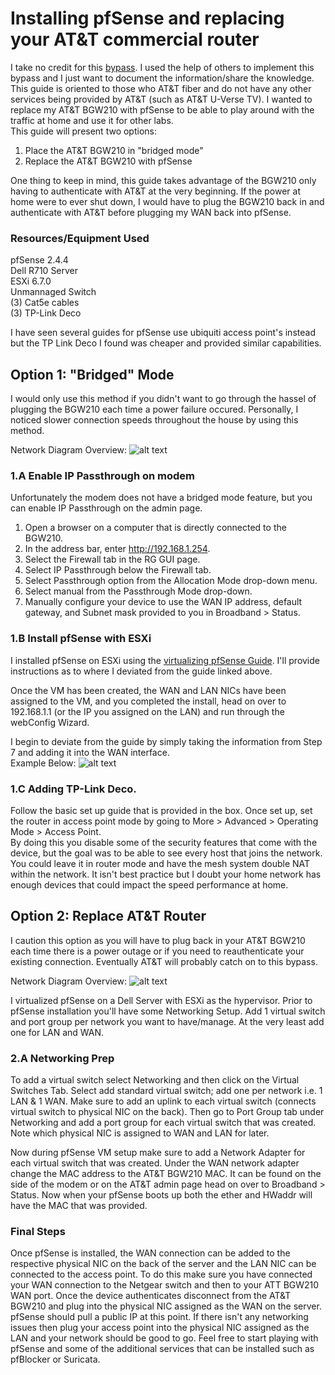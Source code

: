 # Installing pfSense and replacing your AT&T commercial router
I take no credit for this [bypass](https://github.com/colombianchild/Home-Labs/blob/master/pfSense/Replace%20AT%26T%20Router%20with%20pfSense/motorolanvg5xxbypass.pdf). I used the help of others to implement this bypass and I just want to document the information/share the knowledge. This guide is oriented to those who AT&T fiber and do not have any other services being provided by AT&T (such as AT&T U-Verse TV). I wanted to replace my AT&T BGW210 with pfSense to be able to play around with the traffic at home and use it for other labs. \
This guide will present two options:
1. Place the AT&T BGW210 in "bridged mode"
2. Replace the AT&T BGW210 with pfSense

One thing to keep in mind, this guide takes advantage of the BGW210 only having to authenticate with AT&T at the very beginning. If the power at home were to ever shut down, I would have to plug the BGW210 back in and authenticate with AT&T before plugging my WAN back into pfSense.

### Resources/Equipment Used
pfSense 2.4.4 \
Dell R710 Server \
ESXi 6.7.0 \
Unmannaged Switch \
(3) Cat5e cables \
(3) TP-Link Deco

I have seen several guides for pfSense use ubiquiti access point's instead but the TP Link Deco I found was cheaper and provided similar capabilities.


## Option 1: "Bridged" Mode
I would only use this method if you didn't want to go through the hassel of plugging the BGW210 each time a power failure occured. Personally, I noticed slower connection speeds throughout the house by using this method.

Network Diagram Overview:
![alt text](https://github.com/colombianchild/Home-Labs/blob/master/pfSense/Replace%20AT%26T%20Router%20with%20pfSense/Home%20Net%20Diagram%201.PNG)

### 1.A Enable IP Passthrough on modem
Unfortunately the modem does not have a bridged mode feature, but you can enable IP Passthrough on the admin page.
1. Open a browser on a computer that is directly connected to the BGW210.
2. In the address bar, enter http://192.168.1.254.
3. Select the Firewall tab in the RG GUI page.
4. Select IP Passthrough below the Firewall tab.
5. Select Passthrough option from the Allocation Mode drop-down menu.
6. Select manual from the Passthrough Mode drop-down.
7. Manually configure your device to use the WAN IP address, default gateway, and Subnet mask provided to you in Broadband > Status.

### 1.B Install pfSense with ESXi
I installed pfSense on ESXi using the [virtualizing pfSense Guide](https://docs.netgate.com/pfsense/en/latest/virtualization/virtualizing-pfsense-with-vmware-vsphere-esxi.html). I'll provide instructions as to where I deviated from the guide linked above.

Once the VM has been created, the WAN and LAN NICs have been assigned to the VM, and you completed the install, head on over to 192.168.1.1 (or the IP you assigned on the LAN) and run through the webConfig Wizard.

I begin to deviate from the guide by simply taking the information from Step 7 and adding it into the WAN interface. \
Example Below:
![alt text](https://github.com/colombianchild/Home-Labs/blob/master/pfSense/Replace%20AT%26T%20Router%20with%20pfSense/pfSense%20Wizard%20Setup%20Snapshot.png)

### 1.C Adding TP-Link Deco.
Follow the basic set up guide that is provided in the box. Once set up, set the router in access point mode by going to More > Advanced > Operating Mode > Access Point. \
By doing this you disable some of the security features that come with the device, but the goal was to be able to see every host that joins the network. You could leave it in router mode and have the mesh system double NAT within the network. It isn't best practice but I doubt your home network has enough devices that could impact the speed performance at home.

## Option 2: Replace AT&T Router
I caution this option as you will have to plug back in your AT&T BGW210 each time there is a power outage or if you need to reauthenticate your existing connection. Eventually AT&T will probably catch on to this bypass.  

Network Diagram Overview:
![alt text](https://github.com/colombianchild/Home-Labs/blob/master/pfSense/Replace%20AT%26T%20Router%20with%20pfSense/Virtualized%20pFsense%20Network%20Drawing.PNG)

I virtualized pfSense on a Dell Server with ESXi as the hypervisor. Prior to pfSense installation you'll have some Networking Setup. 
Add 1 virtual switch and port group per network you want to have/manage. At the very least add one for LAN and WAN. 

### 2.A Networking Prep
To add a virtual switch select Networking and then click on the Virtual Switches Tab. Select add standard virtual switch; add one per network i.e. 1 LAN & 1 WAN. Make sure to add an uplink to each virtual switch (connects virtual switch to physical NIC on the back). Then go to Port Group tab under Networking and add a port group for each virtual switch that was created. Note which physical NIC is assigned to WAN and LAN for later. 

Now during pfSense VM setup make sure to add a Network Adapter for each virtual switch that was created. Under the WAN network adapter change the MAC address to the AT&T BGW210 MAC. It can be found on the side of the modem or on the AT&T admin page head on over to Broadband > Status. Now when your pfSense boots up both the ether and HWaddr will have the MAC that was provided. 

### Final Steps
Once pfSense is installed, the WAN connection can be added to the respective physical NIC on the back of the server and the LAN NIC can be connected to the access point. To do this make sure you have connected your WAN connection to the Netgear switch and then to your ATT BGW210 WAN port. Once the device authenticates disconnect from the AT&T BGW210 and plug into the physical NIC assigned as the WAN on the server. pfSense should pull a public IP at this point. If there isn't any networking issues then plug your access point into the physical NIC assigned as the LAN and your network should be good to go. Feel free to start playing with pfSense and some of the additional services that can be installed such as pfBlocker or Suricata. 


